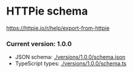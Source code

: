 # HTTPie schema

https://httpie.io/r/help/export-from-httpie

### Current version: 1.0.0

- JSON schema: [./versions/1.0.0/schema.json](versions/1.0.0/schema.json)
- TypeScript types: [./versions/1.0.0/schema.ts](versions/1.0.0/schema.ts)
